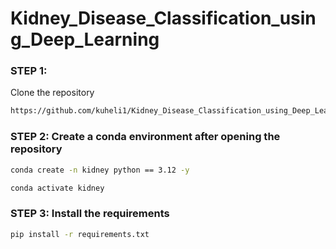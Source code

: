 # Kidney_Disease_Classification_using_Deep_Learning

### STEP 1:
Clone the repository

```bash
https://github.com/kuheli1/Kidney_Disease_Classification_using_Deep_Learning
```

### STEP 2:  Create a conda environment after opening the repository
```bash
conda create -n kidney python == 3.12 -y
```

```bash
conda activate kidney
```

### STEP 3: Install the requirements
```bash
pip install -r requirements.txt
```